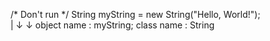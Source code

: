 /* Don't run */
String myString = new String("Hello, World!");      
  |      ↓
  ↓    object name : myString; 
  class name : String  

    
